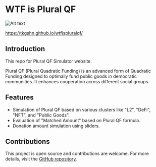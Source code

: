 # WTF is Plural QF
![Alt text](image.png)

https://tkgshn.github.io/wtfispluralqf/

## Introduction

This repo for Plural QF Simulator website.

Plural QF (Plural Quadratic Funding) is an advanced form of Quadratic Funding designed to optimally fund public goods in democratic communities. It enhances cooperation across different social groups.


## Features

- Simulation of Plural QF based on various clusters like "L2", "DeFi", "NFT", and "Public Goods".
- Evaluation of "Matched Amount" based on Plural QF formula.
- Donation amount simulation using sliders.


## Contributions

This project is open source and contributions are welcome. For more details, visit the [GitHub repository](https://github.com/tkgshn/wtfispluralqf).
